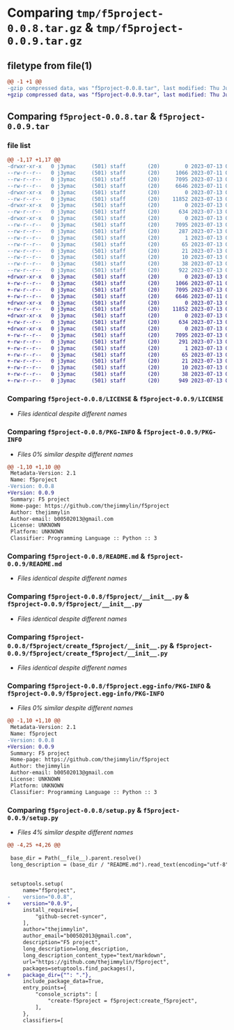 # Comparing `tmp/f5project-0.0.8.tar.gz` & `tmp/f5project-0.0.9.tar.gz`

## filetype from file(1)

```diff
@@ -1 +1 @@
-gzip compressed data, was "f5project-0.0.8.tar", last modified: Thu Jul 13 03:07:06 2023, max compression
+gzip compressed data, was "f5project-0.0.9.tar", last modified: Thu Jul 13 03:09:20 2023, max compression
```

## Comparing `f5project-0.0.8.tar` & `f5project-0.0.9.tar`

### file list

```diff
@@ -1,17 +1,17 @@
-drwxr-xr-x   0 j3ymac     (501) staff       (20)        0 2023-07-13 03:07:06.274407 f5project-0.0.8/
--rw-r--r--   0 j3ymac     (501) staff       (20)     1066 2023-07-11 00:45:10.000000 f5project-0.0.8/LICENSE
--rw-r--r--   0 j3ymac     (501) staff       (20)     7095 2023-07-13 03:07:06.274269 f5project-0.0.8/PKG-INFO
--rw-r--r--   0 j3ymac     (501) staff       (20)     6646 2023-07-11 00:45:10.000000 f5project-0.0.8/README.md
-drwxr-xr-x   0 j3ymac     (501) staff       (20)        0 2023-07-13 03:07:06.273121 f5project-0.0.8/f5project/
--rw-r--r--   0 j3ymac     (501) staff       (20)    11852 2023-07-13 02:44:43.000000 f5project-0.0.8/f5project/__init__.py
-drwxr-xr-x   0 j3ymac     (501) staff       (20)        0 2023-07-13 03:07:06.273997 f5project-0.0.8/f5project/create_f5project/
--rw-r--r--   0 j3ymac     (501) staff       (20)      634 2023-07-13 02:44:43.000000 f5project-0.0.8/f5project/create_f5project/__init__.py
-drwxr-xr-x   0 j3ymac     (501) staff       (20)        0 2023-07-13 03:07:06.273869 f5project-0.0.8/f5project.egg-info/
--rw-r--r--   0 j3ymac     (501) staff       (20)     7095 2023-07-13 03:07:06.000000 f5project-0.0.8/f5project.egg-info/PKG-INFO
--rw-r--r--   0 j3ymac     (501) staff       (20)      287 2023-07-13 03:07:06.000000 f5project-0.0.8/f5project.egg-info/SOURCES.txt
--rw-r--r--   0 j3ymac     (501) staff       (20)        1 2023-07-13 03:07:06.000000 f5project-0.0.8/f5project.egg-info/dependency_links.txt
--rw-r--r--   0 j3ymac     (501) staff       (20)       65 2023-07-13 03:07:06.000000 f5project-0.0.8/f5project.egg-info/entry_points.txt
--rw-r--r--   0 j3ymac     (501) staff       (20)       21 2023-07-13 03:07:06.000000 f5project-0.0.8/f5project.egg-info/requires.txt
--rw-r--r--   0 j3ymac     (501) staff       (20)       10 2023-07-13 03:07:06.000000 f5project-0.0.8/f5project.egg-info/top_level.txt
--rw-r--r--   0 j3ymac     (501) staff       (20)       38 2023-07-13 03:07:06.274454 f5project-0.0.8/setup.cfg
--rw-r--r--   0 j3ymac     (501) staff       (20)      922 2023-07-13 03:06:49.000000 f5project-0.0.8/setup.py
+drwxr-xr-x   0 j3ymac     (501) staff       (20)        0 2023-07-13 03:09:20.320433 f5project-0.0.9/
+-rw-r--r--   0 j3ymac     (501) staff       (20)     1066 2023-07-11 00:45:10.000000 f5project-0.0.9/LICENSE
+-rw-r--r--   0 j3ymac     (501) staff       (20)     7095 2023-07-13 03:09:20.320296 f5project-0.0.9/PKG-INFO
+-rw-r--r--   0 j3ymac     (501) staff       (20)     6646 2023-07-11 00:45:10.000000 f5project-0.0.9/README.md
+drwxr-xr-x   0 j3ymac     (501) staff       (20)        0 2023-07-13 03:09:20.319324 f5project-0.0.9/f5project/
+-rw-r--r--   0 j3ymac     (501) staff       (20)    11852 2023-07-13 02:44:43.000000 f5project-0.0.9/f5project/__init__.py
+drwxr-xr-x   0 j3ymac     (501) staff       (20)        0 2023-07-13 03:09:20.319445 f5project-0.0.9/f5project/create_f5project/
+-rw-r--r--   0 j3ymac     (501) staff       (20)      634 2023-07-13 02:44:43.000000 f5project-0.0.9/f5project/create_f5project/__init__.py
+drwxr-xr-x   0 j3ymac     (501) staff       (20)        0 2023-07-13 03:09:20.320070 f5project-0.0.9/f5project.egg-info/
+-rw-r--r--   0 j3ymac     (501) staff       (20)     7095 2023-07-13 03:09:20.000000 f5project-0.0.9/f5project.egg-info/PKG-INFO
+-rw-r--r--   0 j3ymac     (501) staff       (20)      291 2023-07-13 03:09:20.000000 f5project-0.0.9/f5project.egg-info/SOURCES.txt
+-rw-r--r--   0 j3ymac     (501) staff       (20)        1 2023-07-13 03:09:20.000000 f5project-0.0.9/f5project.egg-info/dependency_links.txt
+-rw-r--r--   0 j3ymac     (501) staff       (20)       65 2023-07-13 03:09:20.000000 f5project-0.0.9/f5project.egg-info/entry_points.txt
+-rw-r--r--   0 j3ymac     (501) staff       (20)       21 2023-07-13 03:09:20.000000 f5project-0.0.9/f5project.egg-info/requires.txt
+-rw-r--r--   0 j3ymac     (501) staff       (20)       10 2023-07-13 03:09:20.000000 f5project-0.0.9/f5project.egg-info/top_level.txt
+-rw-r--r--   0 j3ymac     (501) staff       (20)       38 2023-07-13 03:09:20.320478 f5project-0.0.9/setup.cfg
+-rw-r--r--   0 j3ymac     (501) staff       (20)      949 2023-07-13 03:09:10.000000 f5project-0.0.9/setup.py
```

### Comparing `f5project-0.0.8/LICENSE` & `f5project-0.0.9/LICENSE`

 * *Files identical despite different names*

### Comparing `f5project-0.0.8/PKG-INFO` & `f5project-0.0.9/PKG-INFO`

 * *Files 0% similar despite different names*

```diff
@@ -1,10 +1,10 @@
 Metadata-Version: 2.1
 Name: f5project
-Version: 0.0.8
+Version: 0.0.9
 Summary: F5 project
 Home-page: https://github.com/thejimmylin/f5project
 Author: thejimmylin
 Author-email: b00502013@gmail.com
 License: UNKNOWN
 Platform: UNKNOWN
 Classifier: Programming Language :: Python :: 3
```

### Comparing `f5project-0.0.8/README.md` & `f5project-0.0.9/README.md`

 * *Files identical despite different names*

### Comparing `f5project-0.0.8/f5project/__init__.py` & `f5project-0.0.9/f5project/__init__.py`

 * *Files identical despite different names*

### Comparing `f5project-0.0.8/f5project/create_f5project/__init__.py` & `f5project-0.0.9/f5project/create_f5project/__init__.py`

 * *Files identical despite different names*

### Comparing `f5project-0.0.8/f5project.egg-info/PKG-INFO` & `f5project-0.0.9/f5project.egg-info/PKG-INFO`

 * *Files 0% similar despite different names*

```diff
@@ -1,10 +1,10 @@
 Metadata-Version: 2.1
 Name: f5project
-Version: 0.0.8
+Version: 0.0.9
 Summary: F5 project
 Home-page: https://github.com/thejimmylin/f5project
 Author: thejimmylin
 Author-email: b00502013@gmail.com
 License: UNKNOWN
 Platform: UNKNOWN
 Classifier: Programming Language :: Python :: 3
```

### Comparing `f5project-0.0.8/setup.py` & `f5project-0.0.9/setup.py`

 * *Files 4% similar despite different names*

```diff
@@ -4,25 +4,26 @@
 
 base_dir = Path(__file__).parent.resolve()
 long_description = (base_dir / "README.md").read_text(encoding="utf-8")
 
 
 setuptools.setup(
     name="f5project",
-    version="0.0.8",
+    version="0.0.9",
     install_requires=[
         "github-secret-syncer",
     ],
     author="thejimmylin",
     author_email="b00502013@gmail.com",
     description="F5 project",
     long_description=long_description,
     long_description_content_type="text/markdown",
     url="https://github.com/thejimmylin/f5project",
     packages=setuptools.find_packages(),
+    package_dir={"": "."},
     include_package_data=True,
     entry_points={
         "console_scripts": [
             "create-f5project = f5project:create_f5project",
         ],
     },
     classifiers=[
```

